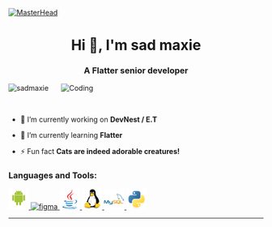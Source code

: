 [![MasterHead](https://i.imgur.com/rrnIqDe.gif)]()
<h1 align="center">Hi 👋, I'm sad maxie</h1>
<h3 align="center">A Flatter senior developer</h3>
<img align="right" alt="Coding" width="400" src="https://stats.dooboo.io/api/github-stats-advanced?login=sadmaxie">


<p align="left"> <img src="https://komarev.com/ghpvc/?username=sadmaxie&label=Profile%20views&color=0e75b6&style=flat" alt="sadmaxie" /> </p>

<p align="left"> <a href="https://twitter.com/" target="blank"><img src="https://img.shields.io/twitter/follow/?logo=twitter&style=for-the-badge" alt="" /></a> </p>

- 🔭 I’m currently working on **DevNest / E.T**

- 🌱 I’m currently learning **Flatter**

- ⚡ Fun fact **Cats are indeed adorable creatures!**


<h3 align="left">Languages and Tools:</h3>
<p align="left"> <a href="https://developer.android.com" target="_blank" rel="noreferrer"> <img src="https://raw.githubusercontent.com/devicons/devicon/master/icons/android/android-original-wordmark.svg" alt="android" width="40" height="40"/> </a> <a href="https://www.figma.com/" target="_blank" rel="noreferrer"> <img src="https://www.vectorlogo.zone/logos/figma/figma-icon.svg" alt="figma" width="40" height="40"/> </a> <a href="https://www.java.com" target="_blank" rel="noreferrer"> <img src="https://raw.githubusercontent.com/devicons/devicon/master/icons/java/java-original.svg" alt="java" width="40" height="40"/> </a> <a href="https://www.linux.org/" target="_blank" rel="noreferrer"> <img src="https://raw.githubusercontent.com/devicons/devicon/master/icons/linux/linux-original.svg" alt="linux" width="40" height="40"/> </a> <a href="https://www.mysql.com/" target="_blank" rel="noreferrer"> <img src="https://raw.githubusercontent.com/devicons/devicon/master/icons/mysql/mysql-original-wordmark.svg" alt="mysql" width="40" height="40"/> </a> <a href="https://www.python.org" target="_blank" rel="noreferrer"> <img src="https://raw.githubusercontent.com/devicons/devicon/master/icons/python/python-original.svg" alt="python" width="40" height="40"/> </a> </p>

--------------------------------------------------------------------
<!--
<p><img align="center" src="https://github-readme-stats.vercel.app/api/top-langs?username=sadmaxie&show_icons=true&locale=en&layout=compact&theme=tokyonight" alt="sadmaxie" /></p>
<p><img align="center" src="https://github-readme-stats.vercel.app/api?username=sadmaxie&show_icons=true&locale=en&theme=tokyonight" alt="sadmaxie" /></p>
<!--
<p><img align="center" src="https://github-readme-streak-stats.herokuapp.com/?user=sadmaxie&theme=tokyonight" alt="sadmaxie" /></p>
-->







